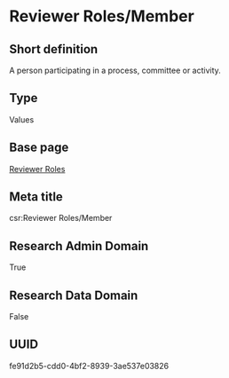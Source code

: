 # Reviewer Roles/Member
## Short definition
A person participating in a process, committee or activity.
## Type
Values
## Base page
[Reviewer Roles](../../Picklists/Reviewer%20Roles.md)
## Meta title
csr:Reviewer Roles/Member
## Research Admin Domain
True
## Research Data Domain
False
## UUID
fe91d2b5-cdd0-4bf2-8939-3ae537e03826
